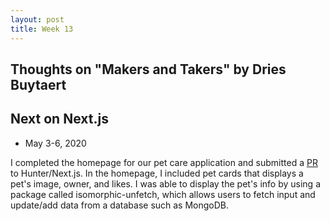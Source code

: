 ```yaml
---
layout: post
title: Week 13
---
```


Thoughts on "Makers and Takers" by Dries Buytaert
---

Next on Next.js
---

- May 3-6, 2020

I completed the homepage for our pet care application and submitted a [PR](https://github.com/hunter-college-ossd-spr-2020/next.js/pull/22) to Hunter/Next.js. In the homepage, I included pet cards that displays a pet's image, owner, and likes. I was able to display the pet's info by using a package called isomorphic-unfetch, which allows users to fetch input and update/add data from a database such as MongoDB.
